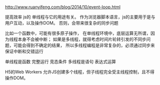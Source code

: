 http://www.ruanyifeng.com/blog/2014/10/event-loop.html

提高效率
js的 单线程与它的用途有关。
作为浏览器脚本语言，js的主要用于是与用户互动，以及操作DOM。
否则，会带来很复杂的同步问题

比如一个函数中，可能有很多原子操作，
在单线程环境中，底层运算无所谓，因为线程本身不会被中断；
如果是多线程，就得考虑时间片轮转引发的不同步问题，可能会得到不确定的结果，
所以多线程编程是非常复杂的，必须通过同步来保证中断和交错运行

单线程是函数 完整运行  竞态条件
多线程是语句 表达式运算 


H5的Web Workers
允许JS创建多个线程，但子线程完全受主线程控制，且不得操作DOM。




